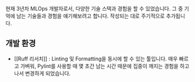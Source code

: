 현재 3년차 MLOps 개발자로서, 다양한 기술 스택과 경험을 할 수 있었습니다. 그 중 기억에 남는 기술들과 경험을 얘기해보려고 합니다. 작성되는 대로 주기적으로 추가됩니다.

## 개발 환경
- [[Ruff 리서치]] : Linting 및 Formatting을 동시에 할 수 있는 툴입니다. 매우 빠르고 가벼워, Pylint를 사용할 때 몇 초간 남는 시간 때문에 집중이 깨지는 경험을 하고 나서 변경하게 되었습니다.